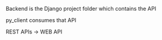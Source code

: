 

Backend is the Django project folder which contains the API

py_client consumes that API

REST APIs -> WEB API
